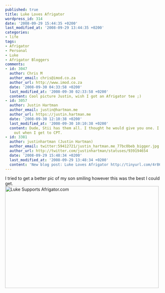 ```yaml
---
published: true
title: Luke Loves Afrigator
wordpress_id: 314
date: '2008-09-29 15:44:35 +0200'
last_modified_at: '2008-09-29 13:44:35 +0200'
categories:
- life
tags:
- Afrigator
- Personal
- Luke
- Afrigator Bloggers
comments:
- id: 3047
  author: Chris M
  author_email: chris@imod.co.za
  author_url: http://www.imod.co.za
  date: '2008-09-30 04:33:58 +0200'
  last_modified_at: '2008-09-30 02:33:58 +0200'
  content: Cool picture Justin, wish I got an Afrigator tee ;)
- id: 3057
  author: Justin Hartman
  author_email: justin@hartman.me
  author_url: https://justin.hartman.me
  date: '2008-09-30 12:10:38 +0200'
  last_modified_at: '2008-09-30 10:10:38 +0200'
  content: Dude, Stii has them all. I thought he would give you one. I'll sort you
    out when I get to CPT.
- id: 3381
  author: justinhartman (Justin Hartman)
  author_email: twitter:59412721/justin_hartman.me_77bc0beb_bigger.jpg
  author_url: http://twitter.com/justinhartman/statuses/939194654
  date: '2008-09-29 15:48:34 +0200'
  last_modified_at: '2008-09-29 13:48:34 +0200'
  content: 'New blog post: Luke Loves Afrigator http://tinyurl.com/4r86ws'
---
```

I tried to get a better pic of my son smiling however this was the best I could get.
<a href="http://www.flickr.com/photos/justinhartman/2898560124/" title="Luke Supports Afrigator.com by Justin Hartman, on Flickr"><img src="http://farm4.static.flickr.com/3160/2898560124_7b10c5fe45.jpg" width="500" height="333" alt="Luke Supports Afrigator.com" /></a>
